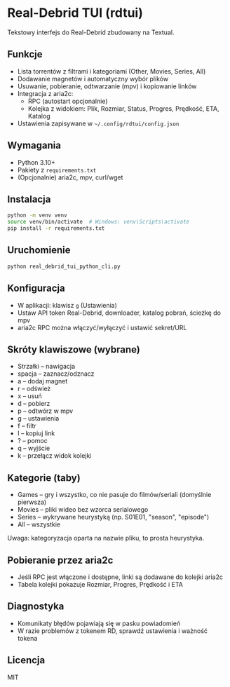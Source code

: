 # Real-Debrid TUI (rdtui)

Tekstowy interfejs do Real-Debrid zbudowany na Textual.

## Funkcje
- Lista torrentów z filtrami i kategoriami (Other, Movies, Series, All)
- Dodawanie magnetów i automatyczny wybór plików
- Usuwanie, pobieranie, odtwarzanie (mpv) i kopiowanie linków
- Integracja z aria2c:
  - RPC (autostart opcjonalnie)
  - Kolejka z widokiem: Plik, Rozmiar, Status, Progres, Prędkość, ETA, Katalog
- Ustawienia zapisywane w `~/.config/rdtui/config.json`

## Wymagania
- Python 3.10+
- Pakiety z `requirements.txt`
- (Opcjonalnie) aria2c, mpv, curl/wget

## Instalacja
```bash
python -m venv venv
source venv/bin/activate  # Windows: venv\Scripts\activate
pip install -r requirements.txt
```

## Uruchomienie
```bash
python real_debrid_tui_python_cli.py
```

## Konfiguracja
- W aplikacji: klawisz `g` (Ustawienia)
- Ustaw API token Real-Debrid, downloader, katalog pobrań, ścieżkę do mpv
- aria2c RPC można włączyć/wyłączyć i ustawić sekret/URL

## Skróty klawiszowe (wybrane)
- Strzałki – nawigacja
- spacja – zaznacz/odznacz
- a – dodaj magnet
- r – odśwież
- x – usuń
- d – pobierz
- p – odtwórz w mpv
- g – ustawienia
- f – filtr
- l – kopiuj link
- ? – pomoc
- q – wyjście
- k – przełącz widok kolejki

## Kategorie (taby)
- Games – gry i wszystko, co nie pasuje do filmów/seriali (domyślnie pierwsza)
- Movies – pliki wideo bez wzorca serialowego
- Series – wykrywane heurystyką (np. S01E01, "season", "episode")
- All – wszystkie

Uwaga: kategoryzacja oparta na nazwie pliku, to prosta heurystyka.

## Pobieranie przez aria2c
- Jeśli RPC jest włączone i dostępne, linki są dodawane do kolejki aria2c
- Tabela kolejki pokazuje Rozmiar, Progres, Prędkość i ETA

## Diagnostyka
- Komunikaty błędów pojawiają się w pasku powiadomień
- W razie problemów z tokenem RD, sprawdź ustawienia i ważność tokena

## Licencja
MIT

